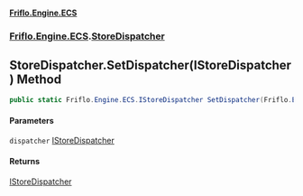 #### [Friflo.Engine.ECS](index.md 'index')
### [Friflo.Engine.ECS](Friflo.Engine.ECS.md 'Friflo.Engine.ECS').[StoreDispatcher](StoreDispatcher.md 'Friflo.Engine.ECS.StoreDispatcher')

## StoreDispatcher.SetDispatcher(IStoreDispatcher) Method

```csharp
public static Friflo.Engine.ECS.IStoreDispatcher SetDispatcher(Friflo.Engine.ECS.IStoreDispatcher dispatcher);
```
#### Parameters

<a name='Friflo.Engine.ECS.StoreDispatcher.SetDispatcher(Friflo.Engine.ECS.IStoreDispatcher).dispatcher'></a>

`dispatcher` [IStoreDispatcher](IStoreDispatcher.md 'Friflo.Engine.ECS.IStoreDispatcher')

#### Returns
[IStoreDispatcher](IStoreDispatcher.md 'Friflo.Engine.ECS.IStoreDispatcher')